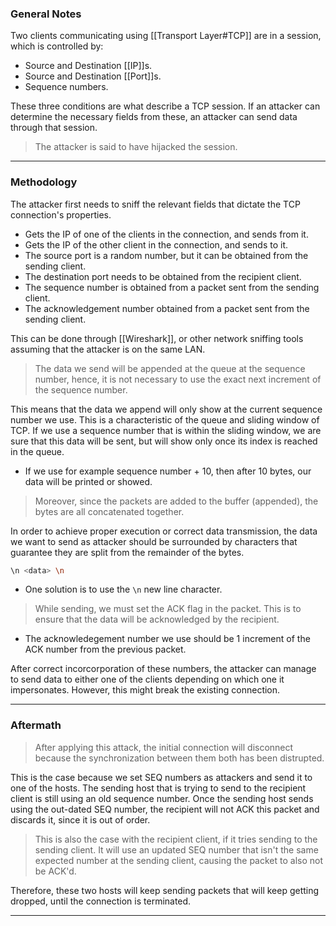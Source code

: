### General Notes

Two clients communicating using [[Transport Layer#TCP]] are in a session, which is controlled by:
* Source and Destination [[IP]]s.
* Source and Destination [[Port]]s.
* Sequence numbers.

These three conditions are what describe a TCP session. If an attacker can determine the necessary fields from these, an attacker can send data through that session. 
> The attacker is said to have hijacked the session.

---
### Methodology

The attacker first needs to sniff the relevant fields that dictate the TCP connection's properties. 
* Gets the IP of one of the clients in the connection, and sends from it.
* Gets the IP of the other client in the connection, and sends to it.
* The source port is a random number, but it can be obtained from the sending client.
* The destination port needs to be obtained from the recipient client.
* The sequence number is obtained from a packet sent from the sending client.
* The acknowledgement number obtained from a packet sent from the sending client.

This can be done through [[Wireshark]], or other network sniffing tools assuming that the attacker is on the same LAN.

> The data we send will be appended at the queue at the sequence number, hence, it is not necessary to use the exact next increment of the sequence number.

This means that the data we append will only show at the current sequence number we use. This is a characteristic of the queue and sliding window of TCP. If we use a sequence number that is within the sliding window, we are sure that this data will be sent, but will show only once its index is reached in the queue.
* If we use for example sequence number + 10, then after 10 bytes, our data will be printed or showed.

> Moreover, since the packets are added to the buffer (appended), the bytes are all concatenated together.

In order to achieve proper execution or correct data transmission, the data we want to send as attacker should be surrounded by characters that guarantee they are split from the remainder of the bytes.
```bash
\n <data> \n
```
* One solution is to use the `\n` new line character.

> While sending, we must set the ACK flag in the packet. This is to ensure that the data will be acknowledged by the recipient.
* The acknowledegement number we use should be 1 increment of the ACK number from the previous packet.

After correct incorcorporation of these numbers, the attacker can manage to send data to either one of the clients depending on which one it impersonates. However, this might break the existing connection.

---
### Aftermath

> After applying this attack, the initial connection will disconnect because the synchronization between them both has been distrupted.

This is the case because we set SEQ numbers as attackers and send it to one of the hosts. The sending host that is trying to send to the recipient client is still using an old sequence number. Once the sending host sends using the out-dated SEQ number, the recipient will not ACK this packet and discards it, since it is out of order.

> This is also the case with the recipient client, if it tries sending to the sending client. It will use an updated SEQ number that isn't the same expected number at the sending client, causing the packet to also not be ACK'd. 

Therefore, these two hosts will keep sending packets that will keep getting dropped, until the connection is terminated.

---
